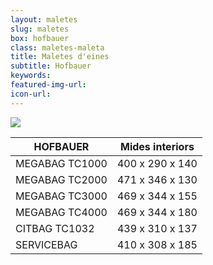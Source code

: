 ```yaml
---
layout: maletes
slug: maletes
box: hofbauer
class: maletes-maleta
title: Maletes d'eines
subtitle: Hofbauer
keywords: 
featured-img-url:
icon-url: 
---
```


<p class="text-center"><img src="{{ site.base_url }}/assets/img/01-thumbnail-box-fort-maletes-d-eines-hofbauer-servicebag.jpg"></p>

HOFBAUER|Mides interiors
--- | ---
MEGABAG TC1000|400 x 290 x 140
MEGABAG TC2000|471 x 346 x 130
MEGABAG TC3000|469 x 344 x 155
MEGABAG TC4000|469 x 344 x 180
CITBAG TC1032|439 x 310 x 137
SERVICEBAG|410 x 308 x 185